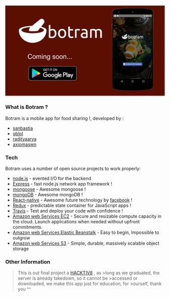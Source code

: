 
![botram.png](botram.png)

### What is Botram ?

Botram is a mobile app for food sharing !, developed by :

  - [sanbastia](https://github.com/sanBastia)
  - [qblol](https://github.com/qblol)
  - [radityaarya](https://github.com/radityaarya)
  - [axiomaswn](https://github.com/axiomaswn)

### Tech

Botram uses a number of open source projects to work properly:


  * [node.js](https://nodejs.org/en/) - evented I/O for the backend
  * [Express](https://expressjs.com/) - fast node.js network app framework !
  * [mongoose](http://mongoosejs.com/) - Awesome mongoose !
  * [mongoDB](https://www.mongodb.com/) - Awesome mongoDB !
  * [React-native](https://facebook.github.io/react-native/) - Awesome future technology by [facebook](http://facebook.com) !
  * [Redux](http://redux.js.org/) - predictable state container for JavaScript apps !
  * [Travis](https://travis-ci.org) - Test and deploy your code with confidence !
  * [Amazon web Services EC2](https://aws.amazon.com/ec2/?nc2=h_m1) - Secure and resizable compute capacity in the cloud.
Launch applications when needed without upfront commitments.
  * [Amazon web Services Elastic Beanstalk](https://aws.amazon.com/elasticbeanstalk/?nc2=h_m1) - Easy to begin, Impossible to outgrow
  * [Amazon web Services S3](https://aws.amazon.com/s3/?nc2=h_m1) - Simple, durable, massively scalable object storage



### Other Information

>This is out final project a [HACKTIV8](https://hacktiv8.com/) , as >long as we graduated, the server is already takedown, so it cannot be >accessed or downloaded, we make this app just for education, for >ourself, thank you ^^
